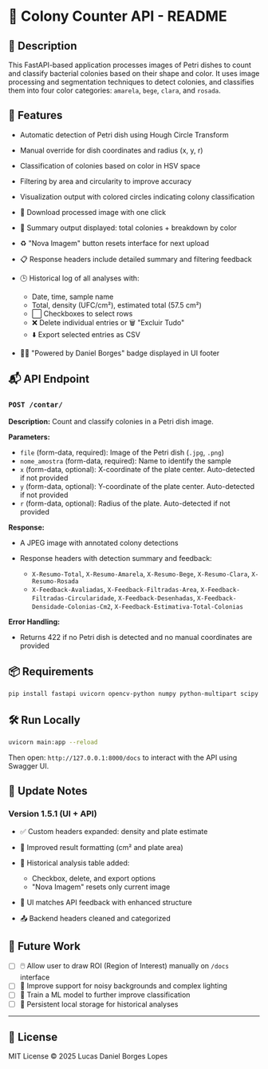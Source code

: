 # 🧫 Colony Counter API - README

## 📄 Description

This FastAPI-based application processes images of Petri dishes to count and classify bacterial colonies based on their shape and color. It uses image processing and segmentation techniques to detect colonies, and classifies them into four color categories: `amarela`, `bege`, `clara`, and `rosada`.

## 🚀 Features

* Automatic detection of Petri dish using Hough Circle Transform
* Manual override for dish coordinates and radius (x, y, r)
* Classification of colonies based on color in HSV space
* Filtering by area and circularity to improve accuracy
* Visualization output with colored circles indicating colony classification
* 🔽 Download processed image with one click
* 🧮 Summary output displayed: total colonies + breakdown by color
* ♻️ "Nova Imagem" button resets interface for next upload
* 📋 Response headers include detailed summary and filtering feedback
* 🕒 Historical log of all analyses with:

  * Date, time, sample name
  * Total, density (UFC/cm²), estimated total (57.5 cm²)
  * ⬜ Checkboxes to select rows
  * ❌ Delete individual entries or 🗑️ "Excluir Tudo"
  * ⬇️ Export selected entries as CSV
* 👨‍🔬 "Powered by Daniel Borges" badge displayed in UI footer

## 📬 API Endpoint

### `POST /contar/`

**Description:** Count and classify colonies in a Petri dish image.

**Parameters:**

* `file` (form-data, required): Image of the Petri dish (`.jpg`, `.png`)
* `nome_amostra` (form-data, required): Name to identify the sample
* `x` (form-data, optional): X-coordinate of the plate center. Auto-detected if not provided
* `y` (form-data, optional): Y-coordinate of the plate center. Auto-detected if not provided
* `r` (form-data, optional): Radius of the plate. Auto-detected if not provided

**Response:**

* A JPEG image with annotated colony detections
* Response headers with detection summary and feedback:

  * `X-Resumo-Total`, `X-Resumo-Amarela`, `X-Resumo-Bege`, `X-Resumo-Clara`, `X-Resumo-Rosada`
  * `X-Feedback-Avaliadas`, `X-Feedback-Filtradas-Area`, `X-Feedback-Filtradas-Circularidade`, `X-Feedback-Desenhadas`, `X-Feedback-Densidade-Colonias-Cm2`, `X-Feedback-Estimativa-Total-Colonias`

**Error Handling:**

* Returns 422 if no Petri dish is detected and no manual coordinates are provided

## 📦 Requirements

```bash
pip install fastapi uvicorn opencv-python numpy python-multipart scipy
```

## 🛠️ Run Locally

```bash
uvicorn main:app --reload
```

Then open: `http://127.0.0.1:8000/docs` to interact with the API using Swagger UI.

## 📌 Update Notes

### Version 1.5.1 (UI + API)

* ✅ Custom headers expanded: density and plate estimate
* 🧮 Improved result formatting (cm² and plate area)
* 💾 Historical analysis table added:

  * Checkbox, delete, and export options
  * "Nova Imagem" resets only current image
* 🎯 UI matches API feedback with enhanced structure
* 📤 Backend headers cleaned and categorized

## 🔮 Future Work

* [ ] 🖱️ Allow user to draw ROI (Region of Interest) manually on `/docs` interface
* [ ] 🌈 Improve support for noisy backgrounds and complex lighting
* [ ] 🤖 Train a ML model to further improve classification
* [ ] 💾 Persistent local storage for historical analyses

---

## 📄 License

MIT License © 2025 Lucas Daniel Borges Lopes
